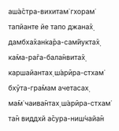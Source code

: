 аш́а̄стра-вихитам̇ гхорам̇

тапйанте йе тапо джана̄х̣

дамбха̄хан̇ка̄ра-сам̇йукта̄х̣

ка̄ма-ра̄га-бала̄нвита̄х̣

каршайантах̣ ш́арӣра-стхам̇

бхӯта-гра̄мам ачетасах̣

ма̄м̇ чаива̄нтах̣ ш́арӣра-стхам̇

та̄н виддхй а̄сура-ниш́чайа̄н